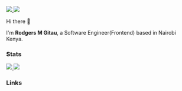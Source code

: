 <a href="https://github.com/rodgersgitau">
  <img src="https://img.shields.io/github/followers/rodgersgitau?label=Follow&style=social" />
</a>
<a href="https://github.com/rodgersgitau">
  <img src="https://img.shields.io/github/followers/rodgersgitau?label=Fork&style=social" />
</a>


Hi there 👋

I'm **Rodgers M Gitau**, a Software Engineer(Frontend) based in Nairobi Kenya.

### Stats

<a href="https://github.com/rodgersgitau/github-readme-stats">
  <img src="https://rodgersgitau-stats.vercel.app/api?username=rodgersgitau&count_private=true&show_icons=true&layout=compact&theme=tokyonight" />
</a>
<a href="https://github.com/rodgersgitau/github-readme-stats">
  <img src="https://rodgersgitau-stats.vercel.app/api/wakatime?username=rodgersgitau&custom_title='Wakatime%20Weekly%20Stats'&layout=compact&theme=tokyonight" />
</a>

### Links

<!--
**rodgersgitau/rodgersgitau** is a ✨ _special_ ✨ repository because its `README.md` (this file) appears on your GitHub profile.
-->

